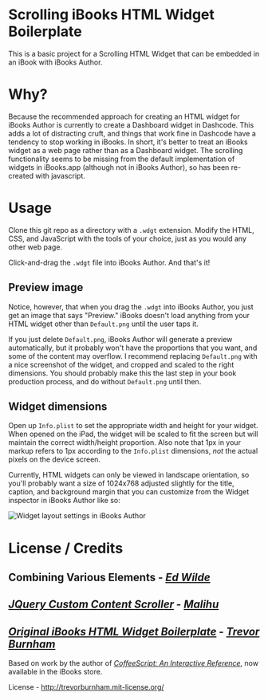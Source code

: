 # Scrolling iBooks HTML Widget Boilerplate

This is a basic project for a Scrolling HTML Widget that can be embedded in an iBook with iBooks Author.

# Why?

Because the recommended approach for creating an HTML widget for iBooks Author is currently to create a Dashboard widget in Dashcode. This adds a lot of distracting cruft, and things that work fine in Dashcode have a tendency to stop working in iBooks. In short, it's better to treat an iBooks widget as a web page rather than as a Dashboard widget.  The scrolling functionality seems to be missing from the default implementation of widgets in iBooks.app (although not in iBooks Author), so has been re-created with javascript.

# Usage

Clone this git repo as a directory with a `.wdgt` extension. Modify the HTML, CSS, and JavaScript with the tools of your choice, just as you would any other web page.

Click-and-drag the `.wdgt` file into iBooks Author. And that's it!

## Preview image

Notice, however, that when you drag the `.wdgt` into iBooks Author, you just get an image that says "Preview." iBooks doesn't load anything from your HTML widget other than `Default.png` until the user taps it.

If you just delete `Default.png`, iBooks Author will generate a preview automatically, but it probably won't have the proportions that you want, and some of the content may overflow. I recommend replacing `Default.png` with a nice screenshot of the widget, and cropped and scaled to the right dimensions. You should probably make this the last step in your book production process, and do without `Default.png` until then.

## Widget dimensions

Open up `Info.plist` to set the appropriate width and height for your widget. When opened on the iPad, the widget will be scaled to fit the screen but will maintain the correct width/height proportion. Also note that 1px in your markup refers to 1px according to the `Info.plist` dimensions, *not* the actual pixels on the device screen.

Currently, HTML widgets can only be viewed in landscape orientation, so you'll probably want a size of 1024x768 adjusted slightly for the title, caption, and background margin that you can customize from the Widget inspector in iBooks Author like so:

![Widget layout settings in iBooks Author](http://cl.ly/2t0u1A1o1N0Y1z2O3b44/Screen%20Shot%202012-01-30%20at%203.56.03%20PM.png)

# License / Credits

## Combining Various Elements - *[Ed Wilde](http://edwilde.com)*

## *[JQuery Custom Content Scroller](http://manos.malihu.gr/jquery-custom-content-scroller)* - *[Malihu](http://manos.malihu.gr/)*

## *[Original iBooks HTML Widget Boilerplate](https://github.com/TrevorBurnham/iBooks-HTML-Widget-Boilerplate)* - *[Trevor Burnham](http://trevorburnham.com)*

Based on work by the author of *[CoffeeScript: An Interactive Reference](http://click.linksynergy.com/fs-bin/stat?id=j5lGZbrn4Rg&offerid=243958&type=3&subid=0&tmpid=1826&RD_PARM1=http%253A%252F%252Fitunes.apple.com%252Fus%252Fbook%252Fcoffeescript%252Fid498532763%253Fmt%253D11%2526uo%253D4%2526partnerId%253D30)*, now available in the iBooks store.

License - http://trevorburnham.mit-license.org/